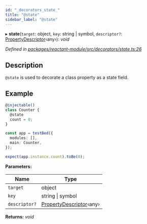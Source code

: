 ```yaml
---
id: "_decorators_state_"
title: "@state"
sidebar_label: "@state"
---
```


▸ **state**(`target`: object, `key`: string | symbol, `descriptor?`: [PropertyDescriptor](../interfaces/_interfaces_.propertydescriptor.md)‹any›): *void*

*Defined in [packages/reactant-module/src/decorators/state.ts:26](https://github.com/unadlib/reactant/blob/3ec6ab3/packages/reactant-module/src/decorators/state.ts#L26)*

## Description

`@state` is used to decorate a class property as a state field.

## Example

```ts
@injectable()
class Counter {
  @state
  count = 0;
}

const app = testBed({
  modules: [],
  main: Counter,
});

expect(app.instance.count).toBe(0);
```

**Parameters:**

Name | Type |
------ | ------ |
`target` | object |
`key` | string &#124; symbol |
`descriptor?` | [PropertyDescriptor](../interfaces/_interfaces_.propertydescriptor.md)‹any› |

**Returns:** *void*
